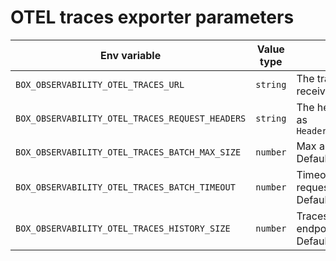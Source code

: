 # OTEL traces exporter parameters

<table><thead><tr><th width="293">Env variable</th><th width="149">Value type</th><th>Description</th></tr></thead><tbody><tr><td><code>BOX_OBSERVABILITY_OTEL_TRACES_URL</code></td><td><code>string</code></td><td>The traces' consumer URL (OTEL collector receiver endpoint, Elastic EPM etc.)</td></tr><tr><td><code>BOX_OBSERVABILITY_OTEL_TRACES_REQUEST_HEADERS</code></td><td><code>string</code></td><td>The headers for OTEL traces requests, formatted as <code>HeaderName:HeaderValue\nHeaderName:HeaderValue</code></td></tr><tr><td><code>BOX_OBSERVABILITY_OTEL_TRACES_BATCH_MAX_SIZE</code></td><td><code>number</code></td><td>Max amount of traces in one send traces request.<br>Default value - <code>100</code></td></tr><tr><td><code>BOX_OBSERVABILITY_OTEL_TRACES_BATCH_TIMEOUT</code></td><td><code>number</code></td><td>Timeout in milliseconds between send traces requests.<br>Default value - <code>1000</code></td></tr><tr><td><code>BOX_OBSERVABILITY_OTEL_TRACES_HISTORY_SIZE</code></td><td><code>number</code></td><td>Traces history size on <code>telemetry $status</code> endpoint.<br>Default value - <code>10</code></td></tr></tbody></table>

